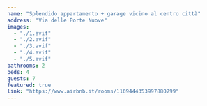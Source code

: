```yaml
---
name: "Splendido appartamento + garage vicino al centro città"
address: "Via delle Porte Nuove"
images:
  - "./1.avif"
  - "./2.avif"
  - "./3.avif"
  - "./4.avif"
  - "./5.avif"
bathrooms: 2
beds: 4
guests: 7
featured: true
link: "https://www.airbnb.it/rooms/1169444353997880799"
---
```

